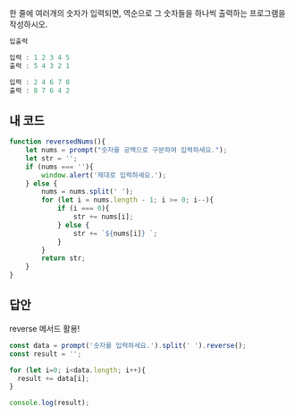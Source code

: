 한 줄에 여러개의 숫자가 입력되면, 역순으로 그 숫자들을 하나씩 출력하는 프로그램을 작성하시오.
```js
입출력

입력 : 1 2 3 4 5
출력 : 5 4 3 2 1

입력 : 2 4 6 7 8
출력 : 8 7 6 4 2
```
## 내 코드
```js
function reversedNums(){
    let nums = prompt("숫자를 공백으로 구분하여 입력하세요.");
    let str = '';
    if (nums === ''){
        window.alert('제대로 입력하세요.');
    } else {
        nums = nums.split(' ');
        for (let i = nums.length - 1; i >= 0; i--){
            if (i === 0){
                str += nums[i];
            } else {
                str += `${nums[i]} `;
            }
        }
        return str;
    }
}
```
## 답안
reverse 메서드 활용!
```js
const data = prompt('숫자를 입력하세요.').split(' ').reverse();
const result = '';

for (let i=0; i<data.length; i++){
  result += data[i];
}

console.log(result);
```